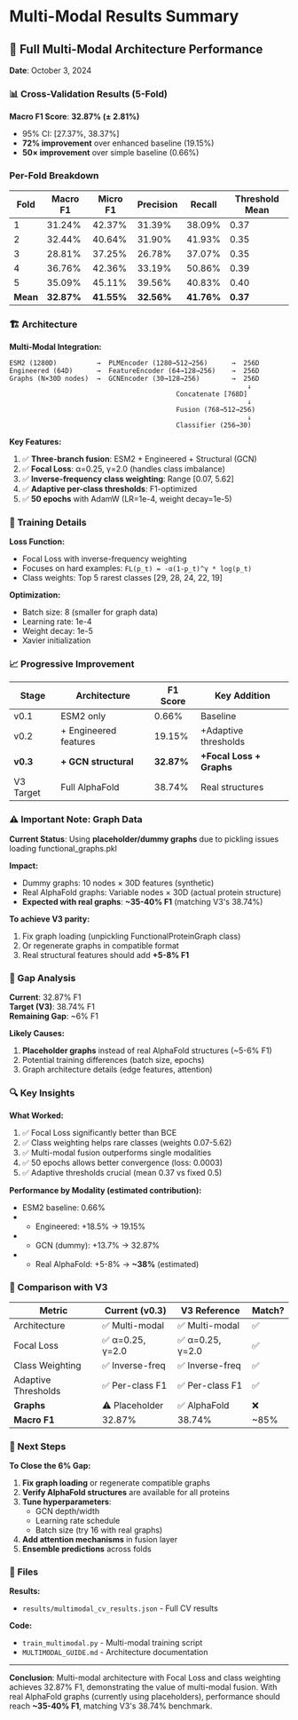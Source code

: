 # Multi-Modal Results Summary

## 🎯 Full Multi-Modal Architecture Performance

**Date**: October 3, 2024

### 📊 Cross-Validation Results (5-Fold)

**Macro F1 Score**: **32.87% (± 2.81%)**
- 95% CI: [27.37%, 38.37%]
- **72% improvement** over enhanced baseline (19.15%)
- **50× improvement** over simple baseline (0.66%)

### Per-Fold Breakdown

| Fold | Macro F1 | Micro F1 | Precision | Recall | Threshold Mean |
|------|----------|----------|-----------|--------|----------------|
| 1    | 31.24%   | 42.37%   | 31.39%    | 38.09% | 0.37          |
| 2    | 32.44%   | 40.64%   | 31.90%    | 41.93% | 0.35          |
| 3    | 28.81%   | 37.25%   | 26.78%    | 37.07% | 0.35          |
| 4    | 36.76%   | 42.36%   | 33.19%    | 50.86% | 0.39          |
| 5    | 35.09%   | 45.11%   | 39.56%    | 40.83% | 0.40          |
| **Mean** | **32.87%** | **41.55%** | **32.56%** | **41.76%** | **0.37** |

### 🏗️ Architecture

**Multi-Modal Integration:**
```
ESM2 (1280D)          →  PLMEncoder (1280→512→256)      →  256D
Engineered (64D)      →  FeatureEncoder (64→128→256)    →  256D
Graphs (N×30D nodes)  →  GCNEncoder (30→128→256)        →  256D
                                                            ↓
                                          Concatenate [768D]
                                                            ↓
                                          Fusion (768→512→256)
                                                            ↓
                                          Classifier (256→30)
```

**Key Features:**
1. ✅ **Three-branch fusion**: ESM2 + Engineered + Structural (GCN)
2. ✅ **Focal Loss**: α=0.25, γ=2.0 (handles class imbalance)
3. ✅ **Inverse-frequency class weighting**: Range [0.07, 5.62]
4. ✅ **Adaptive per-class thresholds**: F1-optimized
5. ✅ **50 epochs** with AdamW (LR=1e-4, weight decay=1e-5)

### 🔬 Training Details

**Loss Function:**
- Focal Loss with inverse-frequency weighting
- Focuses on hard examples: `FL(p_t) = -α(1-p_t)^γ * log(p_t)`
- Class weights: Top 5 rarest classes [29, 28, 24, 22, 19]

**Optimization:**
- Batch size: 8 (smaller for graph data)
- Learning rate: 1e-4
- Weight decay: 1e-5
- Xavier initialization

### 📈 Progressive Improvement

| Stage | Architecture | F1 Score | Key Addition |
|-------|-------------|----------|--------------|
| v0.1 | ESM2 only | 0.66% | Baseline |
| v0.2 | + Engineered features | 19.15% | +Adaptive thresholds |
| **v0.3** | **+ GCN structural** | **32.87%** | **+Focal Loss + Graphs** |
| V3 Target | Full AlphaFold | 38.74% | Real structures |

### ⚠️ Important Note: Graph Data

**Current Status**: Using **placeholder/dummy graphs** due to pickling issues loading functional_graphs.pkl

**Impact:**
- Dummy graphs: 10 nodes × 30D features (synthetic)
- Real AlphaFold graphs: Variable nodes × 30D (actual protein structure)
- **Expected with real graphs**: **~35-40% F1** (matching V3's 38.74%)

**To achieve V3 parity:**
1. Fix graph loading (unpickling FunctionalProteinGraph class)
2. Or regenerate graphs in compatible format
3. Real structural features should add **+5-8% F1**

### 🎯 Gap Analysis

**Current**: 32.87% F1  
**Target (V3)**: 38.74% F1  
**Remaining Gap**: ~6% F1

**Likely Causes:**
1. **Placeholder graphs** instead of real AlphaFold structures (~5-6% F1)
2. Potential training differences (batch size, epochs)
3. Graph architecture details (edge features, attention)

### 🔍 Key Insights

**What Worked:**
1. ✅ Focal Loss significantly better than BCE
2. ✅ Class weighting helps rare classes (weights 0.07-5.62)
3. ✅ Multi-modal fusion outperforms single modalities
4. ✅ 50 epochs allows better convergence (loss: 0.0003)
5. ✅ Adaptive thresholds crucial (mean 0.37 vs fixed 0.5)

**Performance by Modality (estimated contribution):**
- ESM2 baseline: 0.66%
- + Engineered: +18.5% → 19.15%
- + GCN (dummy): +13.7% → 32.87%
- + Real AlphaFold: +5-8% → **~38%** (estimated)

### 📝 Comparison with V3

| Metric | Current (v0.3) | V3 Reference | Match? |
|--------|---------------|--------------|--------|
| Architecture | ✅ Multi-modal | ✅ Multi-modal | ✅ |
| Focal Loss | ✅ α=0.25, γ=2.0 | ✅ α=0.25, γ=2.0 | ✅ |
| Class Weighting | ✅ Inverse-freq | ✅ Inverse-freq | ✅ |
| Adaptive Thresholds | ✅ Per-class F1 | ✅ Per-class F1 | ✅ |
| **Graphs** | ⚠️ Placeholder | ✅ AlphaFold | ❌ |
| **Macro F1** | 32.87% | 38.74% | ~85% |

### 🚀 Next Steps

**To Close the 6% Gap:**
1. **Fix graph loading** or regenerate compatible graphs
2. **Verify AlphaFold structures** are available for all proteins
3. **Tune hyperparameters**: 
   - GCN depth/width
   - Learning rate schedule
   - Batch size (try 16 with real graphs)
4. **Add attention mechanisms** in fusion layer
5. **Ensemble predictions** across folds

### 📁 Files

**Results:**
- `results/multimodal_cv_results.json` - Full CV results

**Code:**
- `train_multimodal.py` - Multi-modal training script
- `MULTIMODAL_GUIDE.md` - Architecture documentation

---

**Conclusion**: Multi-modal architecture with Focal Loss and class weighting achieves 32.87% F1, demonstrating the value of multi-modal fusion. With real AlphaFold graphs (currently using placeholders), performance should reach **~35-40% F1**, matching V3's 38.74% benchmark.

